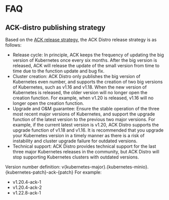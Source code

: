 # FAQ

## ACK-distro publishing strategy
Based on the [ACK release strategy](https://help.aliyun.com/document_detail/115453.html), the ACK Distro release strategy is as follows:

- Release cycle: In principle, ACK keeps the frequency of updating the big version of Kubernetes once every six months. After the big version is released, ACK will release the update of the small version from time to time due to the function update and bug fix.
- Cluster creation: ACK Distro only publishes the big version of Kubernetes even number, and supports the creation of two big versions of Kubernetes, such as v1.16 and v1.18. When the new version of Kubernetes is released, the older version will no longer open the creation function. For example, when v1.20 is released, v1.16 will no longer open the creation function.
- Upgrade and O&M guarantee: Ensure the stable operation of the three most recent major versions of Kubernetes, and support the upgrade function of the latest version to the previous two major versions. For example, if the current latest version is v1.20, ACK Distro supports the upgrade function of v1.18 and v1.16. It is recommended that you upgrade your Kubernetes version in a timely manner as there is a risk of instability and cluster upgrade failure for outdated versions.
- Technical support: ACK Distro provides technical support for the last three major Kubernetes releases in the community, but ACK Distro will stop supporting Kubernetes clusters with outdated versions.



Version number definition:
v{kubernetes-major}.{kubernetes-minio}.{kubernetes-patch}-ack-{patch}
For example:

- v1.20.4-ack-1
- v1.20.4-ack-2
- v1.22.8-ack-1
